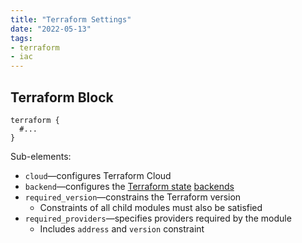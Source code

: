 ```yaml
---
title: "Terraform Settings"
date: "2022-05-13"
tags:
- terraform
- iac
---
```


## Terraform Block

```hcl
terraform {
  #...
}
```

Sub-elements:
- `cloud`—configures Terraform Cloud
- `backend`—configures the [Terraform state](notes/Terraform%20State.md) [backends](notes/Terraform%20Backends.md)
- `required_version`—constrains the Terraform version
	- Constraints of all child modules must also be satisfied
- `required_providers`—specifies providers required by the module
	- Includes `address` and `version` constraint

